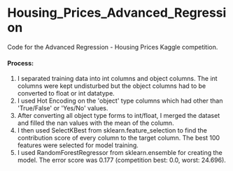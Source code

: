 # Housing_Prices_Advanced_Regression
Code for the Advanced Regression - Housing Prices Kaggle competition.

#### Process:
1. I separated training data into int columns and object columns. The int columns were kept undisturbed but the object columns had to be converted to float or int datatype.
2. I used Hot Encoding on the 'object' type columns which had other than 'True/False' or 'Yes/No' values.
3. After converting all object type forms to int/float, I merged the dataset and filled the nan values with the mean of the column.
4. I then used SelectKBest from sklearn.feature_selection to find the contribution score of every column to the target column. The best 100 features were selected for model training. 
5. I used RandomForestRegressor from sklearn.ensemble for creating the model. The error score was 0.177 (competition best: 0.0, worst: 24.696).
